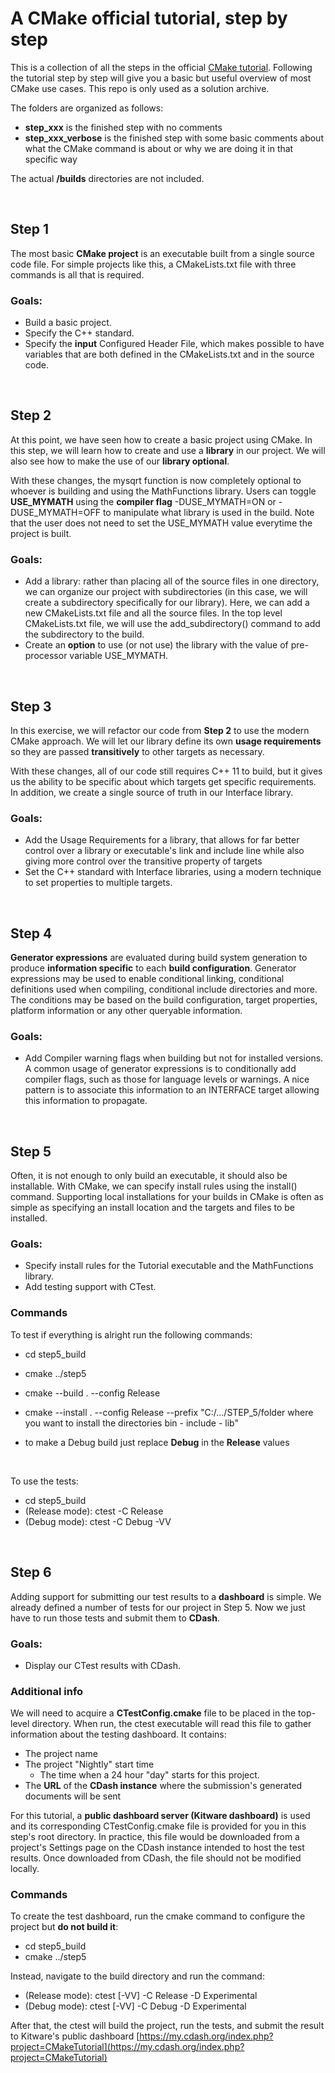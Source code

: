 # A CMake official tutorial, step by step

This is a collection of all the steps in the official [CMake tutorial](https://cmake.org/cmake/help/latest/guide/tutorial/). Following the tutorial step by step will give you a basic but useful overview of most CMake use cases. This repo is only used as a solution archive.

The folders are organized as follows:

- **step_xxx** is the finished step with no comments
- **step_xxx_verbose** is the finished step with some basic comments about what the CMake command is about or why we are doing it in that specific way

The actual **/builds** directories are not included.

<br>

## Step 1
The most basic **CMake project** is an executable built from a single source code file. For simple projects like this, a CMakeLists.txt file with three commands is all that is required.

### Goals:
- Build a basic project.
- Specify the C++ standard.
- Specify the **input** Configured Header File, which makes possible to have variables that are both defined in the CMakeLists.txt and in the source code.

<br>

## Step 2
At this point, we have seen how to create a basic project using CMake. In this step, we will learn how to create and use a **library** in our project. We will also see how to make the use of our **library optional**.

With these changes, the mysqrt function is now completely optional to whoever is building and using the MathFunctions library. Users can toggle **USE_MYMATH** using the **compiler flag** -DUSE_MYMATH=ON or -DUSE_MYMATH=OFF to manipulate what library is used in the build. Note that the user does not need to set the USE_MYMATH value everytime the project is built.

### Goals:
- Add a library: rather than placing all of the source files in one directory, we can organize our project with subdirectories (in this case, we will create a subdirectory specifically for our library). Here, we can add a new CMakeLists.txt file and all the source files. In the top level CMakeLists.txt file, we will use the add_subdirectory() command to add the subdirectory to the build.
- Create an **option** to use (or not use) the library with the value of pre-processor variable USE_MYMATH.

<br>

## Step 3
In this exercise, we will refactor our code from **Step 2** to use the modern CMake approach. We will let our library define its own **usage requirements** so they are passed **transitively** to other targets as necessary.

With these changes, all of our code still requires C++ 11 to build, but it gives us the ability to be specific about which targets get specific requirements. In addition, we create a single source of truth in our Interface library.

### Goals:
- Add the Usage Requirements for a library, that allows for far better control over a library or executable's link and include line while also giving more control over the transitive property of targets
- Set the C++ standard with Interface libraries, using a modern technique to set properties to multiple targets.

<br>

## Step 4
**Generator expressions** are evaluated during build system generation to produce **information specific** to each **build configuration**. Generator expressions may be used to enable conditional linking, conditional definitions used when compiling, conditional include directories and more. The conditions may be based on the build configuration, target properties, platform information or any other queryable information.

### Goals:
- Add Compiler warning flags when building but not for installed versions. A common usage of generator expressions is to conditionally add compiler flags, such as those for language levels or warnings. A nice pattern is to associate this information to an INTERFACE target allowing this information to propagate.

<br>

## Step 5
Often, it is not enough to only build an executable, it should also be installable. With CMake, we can specify install rules using the install() command. Supporting local installations for your builds in CMake is often as simple as specifying an install location and the targets and files to be installed.

### Goals:
- Specify install rules for the Tutorial executable and the MathFunctions library.
- Add testing support with CTest.

### Commands
To test if everything is alright run the following commands:
- cd step5_build
- cmake ../step5
- cmake --build . --config Release
- cmake --install . --config Release --prefix "C:/.../STEP_5/folder where you want to install the directories bin - include - lib"

- to make a Debug build just replace **Debug** in the **Release** values

<br>

To use the tests:
- cd step5_build
- (Release mode): ctest -C Release
- (Debug mode): ctest -C Debug -VV

<br>

## Step 6
Adding support for submitting our test results to a **dashboard** is simple. We already defined a number of tests for our project in Step 5. Now we just have to run those tests and submit them to **CDash**.

### Goals:
- Display our CTest results with CDash.

### Additional info
We will need to acquire a **CTestConfig.cmake** file to be placed in the top-level directory. When run, the ctest executable will read this file to gather information about the testing dashboard. It contains:

- The project name
- The project "Nightly" start time
  - The time when a 24 hour "day" starts for this project.
- The **URL** of the **CDash instance** where the submission's generated documents will be sent

For this tutorial, a **public dashboard server (Kitware dashboard)** is used and its corresponding CTestConfig.cmake file is provided for you in this step's root directory. In practice, this file would be downloaded from a project's Settings page on the CDash instance intended to host the test results. Once downloaded from CDash, the file should not be modified locally.

### Commands
To create the test dashboard, run the cmake command to configure the project but **do not build it**:
- cd step5_build
- cmake ../step5

Instead, navigate to the build directory and run the command:
- (Release mode): ctest [-VV] -C Release -D Experimental
- (Debug mode): ctest [-VV] -C Debug -D Experimental

After that, the ctest will build the project, run the tests, and submit the result to Kitware's public dashboard [https://my.cdash.org/index.php?project=CMakeTutorial](https://my.cdash.org/index.php?project=CMakeTutorial)